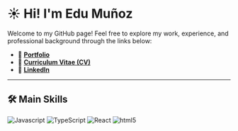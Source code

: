
# ☀️ Hi! I'm Edu Muñoz

Welcome to my GitHub page! Feel free to explore my work, experience, and professional background through the links below:

- 🔗 [**Portfolio**](https://github.com/kodzukeds?tab=repositories)
- 📄 [**Curriculum Vitae (CV)**](https://www.canva.com/design/DAG3R0RpRWk/T1EC73lePXB1iKmaxFZClg/view?utm_content=DAG3R0RpRWk&utm_campaign=designshare&utm_medium=link2&utm_source=uniquelinks&utlId=h08b53af086)
- 💼 [**LinkedIn**](https://www.linkedin.com/in/edu-mu%C3%B1oz-ab9b1a22b/)

---
## 🛠️ Main Skills
<p>
  <img alt="Javascript" src="https://img.shields.io/badge/-javascript-f7df1c?style=flat-square&logo=javascript&logoColor=black" />
  <img alt="TypeScript" src="https://img.shields.io/badge/-TypeScript-007ACC?style=flat-square&logo=typescript&logoColor=white" />
  <img alt="React" src="https://img.shields.io/badge/-React-45b8d8?style=flat-square&logo=react&logoColor=white" />
  <img alt="html5" src="https://img.shields.io/badge/-HTML5-E34F26?style=flat-square&logo=html5&logoColor=white" />
</p>
